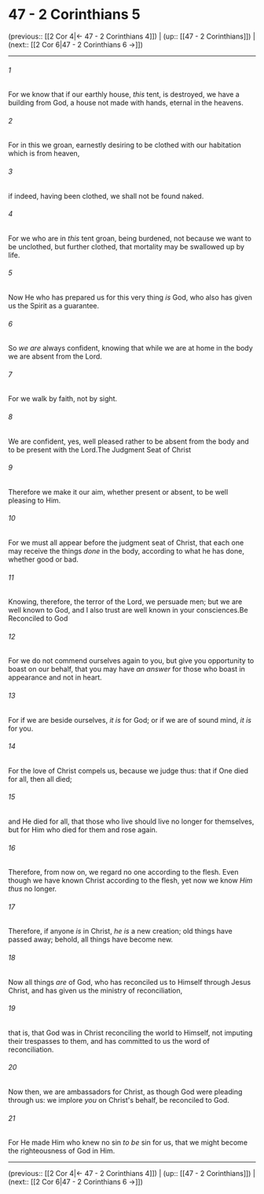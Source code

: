 # 47 - 2 Corinthians 5

(previous:: [[2 Cor 4|← 47 - 2 Corinthians 4]]) | (up:: [[47 - 2 Corinthians]]) | (next:: [[2 Cor 6|47 - 2 Corinthians 6 →]])

***


###### 1 
For we know that if our earthly house, _this_ tent, is destroyed, we have a building from God, a house not made with hands, eternal in the heavens. 

###### 2 
For in this we groan, earnestly desiring to be clothed with our habitation which is from heaven, 

###### 3 
if indeed, having been clothed, we shall not be found naked. 

###### 4 
For we who are in _this_ tent groan, being burdened, not because we want to be unclothed, but further clothed, that mortality may be swallowed up by life. 

###### 5 
Now He who has prepared us for this very thing _is_ God, who also has given us the Spirit as a guarantee. 

###### 6 
So _we are_ always confident, knowing that while we are at home in the body we are absent from the Lord. 

###### 7 
For we walk by faith, not by sight. 

###### 8 
We are confident, yes, well pleased rather to be absent from the body and to be present with the Lord.The Judgment Seat of Christ 

###### 9 
Therefore we make it our aim, whether present or absent, to be well pleasing to Him. 

###### 10 
For we must all appear before the judgment seat of Christ, that each one may receive the things _done_ in the body, according to what he has done, whether good or bad. 

###### 11 
Knowing, therefore, the terror of the Lord, we persuade men; but we are well known to God, and I also trust are well known in your consciences.Be Reconciled to God 

###### 12 
For we do not commend ourselves again to you, but give you opportunity to boast on our behalf, that you may have _an answer_ for those who boast in appearance and not in heart. 

###### 13 
For if we are beside ourselves, _it is_ for God; or if we are of sound mind, _it is_ for you. 

###### 14 
For the love of Christ compels us, because we judge thus: that if One died for all, then all died; 

###### 15 
and He died for all, that those who live should live no longer for themselves, but for Him who died for them and rose again. 

###### 16 
Therefore, from now on, we regard no one according to the flesh. Even though we have known Christ according to the flesh, yet now we know _Him thus_ no longer. 

###### 17 
Therefore, if anyone _is_ in Christ, _he is_ a new creation; old things have passed away; behold, all things have become new. 

###### 18 
Now all things _are_ of God, who has reconciled us to Himself through Jesus Christ, and has given us the ministry of reconciliation, 

###### 19 
that is, that God was in Christ reconciling the world to Himself, not imputing their trespasses to them, and has committed to us the word of reconciliation. 

###### 20 
Now then, we are ambassadors for Christ, as though God were pleading through us: we implore _you_ on Christ's behalf, be reconciled to God. 

###### 21 
For He made Him who knew no sin _to be_ sin for us, that we might become the righteousness of God in Him.

***

(previous:: [[2 Cor 4|← 47 - 2 Corinthians 4]]) | (up:: [[47 - 2 Corinthians]]) | (next:: [[2 Cor 6|47 - 2 Corinthians 6 →]])
